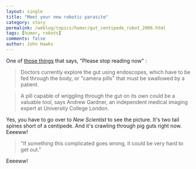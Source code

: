 ```yaml
---
layout: single 
title: "Meet your new robotic parasite" 
category: story
permalink: /weblog/topics/humor/gut_centipede_robot_2006.html
tags: [humor, robots] 
comments: false 
author: John Hawks 
---
```



<p>
One of <a href="http://www.newscientisttech.com/article/dn9283-worminspired-robot-crawls-through-intestines.html">those things</a> that says, "Please stop reading now" : 
</p>

<blockquote>Doctors currently explore the gut using endoscopes, which have to be fed through the body, or "camera pills" that must be swallowed by a patient.</blockquote>

<blockquote>A pill capable of wriggling through the gut on its own could be a valuable tool, says Andrew Gardner, an independent medical imaging expert at University College London.</blockquote>

<p>
Yes, you have to go over to <i>New Scientist</i> to see the picture. It's two tail spines short of a centipede. And it's crawling through pig guts right now. Eeeeww!
</p>

<blockquote>"If something this complicated goes wrong, it could be very hard to get out."</blockquote>

<p>
Eeeeww!
</p>

